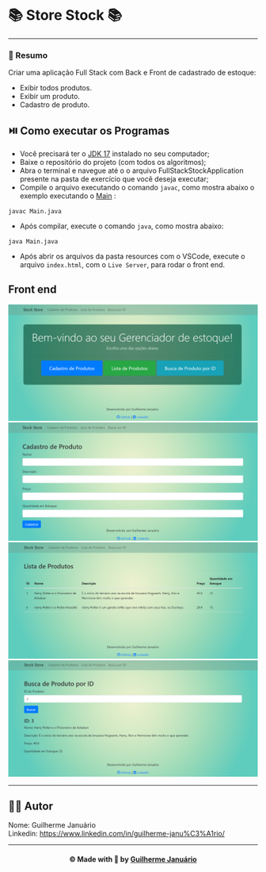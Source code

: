 # :books: Store Stock  :books:

---

### 🔷 Resumo

<p>Criar uma aplicação Full Stack com Back e Front de cadastrado de estoque:
</p>

- Exibir todos produtos.
- Exibir um produto.
- Cadastro de produto.


## ⏯️ Como executar os Programas

- Você precisará ter o [JDK 17](https://www.oracle.com/java/technologies/downloads/#java17) instalado no seu computador;
- Baixe o repositório do projeto (com todos os algoritmos);
- Abra o terminal e navegue até o o arquivo FullStackStockApplication presente na pasta de exercício que você deseja executar;
- Compile o arquivo executando o comando `javac`, como mostra abaixo o exemplo executando o [Main](https://github.com/guiijanuario/StoreStock) :
```
javac Main.java
```
- Após compilar, execute o comando `java`, como mostra abaixo:
```
java Main.java
```

- Após abrir os arquivos da pasta resources com o VSCode, execute o arquivo `index.html`, com o `Live Server`, para rodar o front end.


## Front end

<img src="./src/main/resources/img/index.png" width="650">
<img src="./src/main/resources/img/cadastro.png" width="650">
<img src="./src/main/resources/img/lista.png" width="650">
<img src="./src/main/resources/img/buscaID.png" width="650">

---

## 👨‍💻 Autor

Nome: Guilherme Januário <br>Linkedin: https://www.linkedin.com/in/guilherme-janu%C3%A1rio/

---

<h4 align=center>©️ Made with 💚 by <a href="https://github.com/guiijanuario">Guilherme Januário</a></h4>
